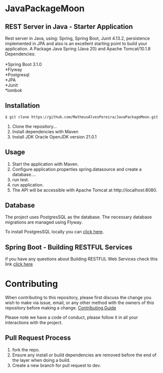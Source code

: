 # JavaPackageMoon<br>

## REST Server in Java - Starter Application

Rest server in Java, using: Spring, Spring Boot, Junit 4.13.2, persistence implemented in JPA and also  is an excellent starting point to build your application.
A Package Java Spring (Java 20) and Apache Tomcat/10.1.8
Dependencies:<br>
<br>
*Spring Boot 3.1.0<br>
*Flyway<br>
*Postgresql<br>
*JPA<br>
*Junit<br>
*lombok<br>

## Installation
```bash
$ git clone https://github.com/MatheusAlvesPereira/JavaPackageMoon.git
```

1. Clone the repository...
2. Install dependencies with Maven
3. Install JDK Oracle OpenJDK version 21.0.1

## Usage

1. Start the application with Maven.
2. Configure application.properties spring.datasource and create a database....
3. run test.
4. run application.
5. The API will be accessible with Apache Tomcat at http://localhost:8080.

## Database
The project uses PostgresSQL as the database. The necessary database migrations are managed using Flyway.

To install PostgresSQL locally you can [click here](https://www.postgresql.org/download/).

## Spring Boot - Building RESTFUL Services

if you have any questions about Building RESTFUL Web Services check this link
[click here](https://www.tutorialspoint.com/spring_boot/spring_boot_building_restful_web_services.htm)

# Contributing

When contributing to this repository, please first discuss the change you wish to make via issue,
email, or any other method with the owners of this repository before making a change. [Contributing Guide](https://github.com/MatheusAlvesPereira/JavaPackageMoon/blob/main/CONTRIBUTING.md) 

Please note we have a code of conduct, please follow it in all your interactions with the project.

## Pull Request Process


1. fork the repo.
2. Ensure any install or build dependencies are removed before the end of the layer when doing a 
   build.
3. Create a new branch for pull request to dev.
